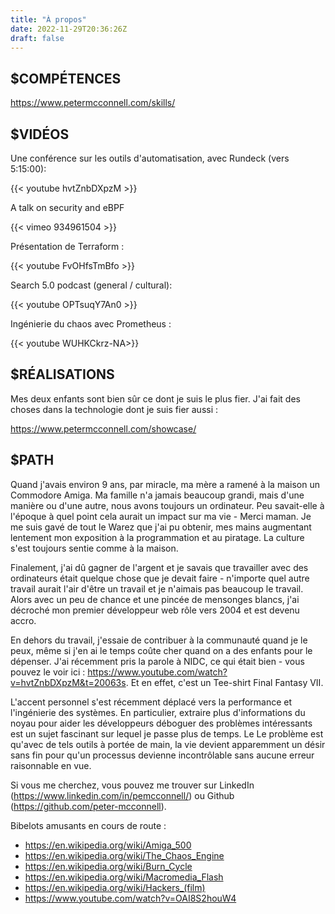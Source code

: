 ```yaml
---
title: "À propos"
date: 2022-11-29T20:36:26Z
draft: false
---
```


$COMPÉTENCES
------------

https://www.petermcconnell.com/skills/


$VIDÉOS
-------

Une conférence sur les outils d'automatisation, avec Rundeck (vers 5:15:00):

{{< youtube hvtZnbDXpzM >}}

A talk on security and eBPF

{{< vimeo 934961504 >}}

Présentation de Terraform :

{{< youtube FvOHfsTmBfo >}}

Search 5.0 podcast (general / cultural):

{{< youtube OPTsuqY7An0 >}}

Ingénierie du chaos avec Prometheus :

{{< youtube WUHKCkrz-NA>}}


$RÉALISATIONS
--------------

Mes deux enfants sont bien sûr ce dont je suis le plus fier. J'ai fait des choses dans la technologie
dont je suis fier aussi :

https://www.petermcconnell.com/showcase/

$PATH
-----

Quand j'avais environ 9 ans, par miracle, ma mère a ramené à la maison un
Commodore Amiga. Ma famille n'a jamais beaucoup grandi, mais d'une manière ou
d'une autre, nous avons toujours un ordinateur. Peu savait-elle à l'époque à
quel point cela aurait un impact sur ma vie - Merci maman. Je me suis gavé de
tout le Warez que j'ai pu obtenir, mes mains augmentant lentement mon
exposition à la programmation et au piratage. La culture s'est toujours sentie
comme à la maison.

Finalement, j'ai dû gagner de l'argent et je savais que travailler avec des
ordinateurs était quelque chose que je devait faire - n'importe quel autre
travail aurait l'air d'être un travail et je n'aimais pas beaucoup le travail.
Alors avec un peu de chance et une pincée de mensonges blancs, j'ai décroché
mon premier développeur web rôle vers 2004 et est devenu accro.

En dehors du travail, j'essaie de contribuer à la communauté quand je le peux,
même si j'en ai le temps coûte cher quand on a des enfants pour le dépenser.
J'ai récemment pris la parole à NIDC, ce qui était bien - vous pouvez le voir
ici :
https://www.youtube.com/watch?v=hvtZnbDXpzM&t=20063s. Et en effet, c'est un
Tee-shirt Final Fantasy VII.

L'accent personnel s'est récemment déplacé vers la performance et l'ingénierie
des systèmes. En particulier, extraire plus d'informations du noyau pour aider
les développeurs déboguer des problèmes intéressants est un sujet fascinant sur
lequel je passe plus de temps. Le Le problème est qu'avec de tels outils à
portée de main, la vie devient apparemment un désir sans fin pour qu'un
processus devienne incontrôlable sans aucune erreur raisonnable en vue.

Si vous me cherchez, vous pouvez me trouver sur LinkedIn
(https://www.linkedin.com/in/pemcconnell/) ou Github (https://github.com/peter-mcconnell).


Bibelots amusants en cours de route :

- https://en.wikipedia.org/wiki/Amiga_500
- https://en.wikipedia.org/wiki/The_Chaos_Engine
- https://en.wikipedia.org/wiki/Burn_Cycle
- https://en.wikipedia.org/wiki/Macromedia_Flash
- https://en.wikipedia.org/wiki/Hackers_(film)
- https://www.youtube.com/watch?v=OAI8S2houW4
